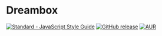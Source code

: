 # Dreambox
[![Standard - JavaScript Style Guide](https://img.shields.io/badge/code_style-standard-brightgreen.svg)](https://standardjs.com)
[![GitHub release](https://img.shields.io/github/release/ghalex/react-redux-starter-kit.svg)]()
[![AUR](https://img.shields.io/aur/license/yaourt.svg)](https://github.com/ghalex/react-redux-starter-kit/blob/master/LICENSE)
